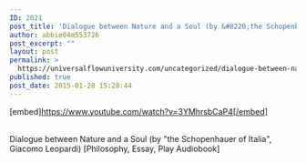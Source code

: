 ```yaml
---
ID: 2021
post_title: 'Dialogue between Nature and a Soul (by &#8220;the Schopenhauer of Italia&#8221;, Giacomo Leopardi) [Philosophy]'
author: abbie04m553726
post_excerpt: ""
layout: post
permalink: >
  https://universalflowuniversity.com/uncategorized/dialogue-between-nature-and-a-soul-by-the-schopenhauer-of-italia-giacomo-leopardi-philosophy/
published: true
post_date: 2015-01-28 15:28:44
---
```

[embed]https://www.youtube.com/watch?v=3YMhrsbCaP4[/embed]</br></br>
<p>Dialogue between Nature and a Soul (by "the Schopenhauer of Italia", Giacomo Leopardi) [Philosophy, Essay, Play Audiobook]</p>
